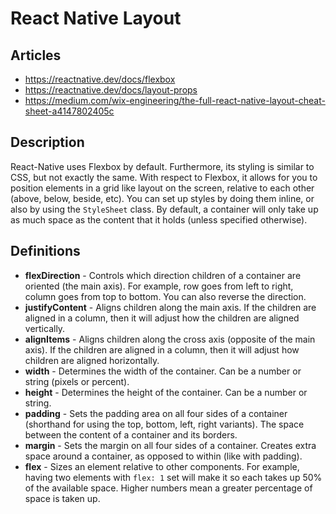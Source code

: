 # React Native Layout

## Articles

- https://reactnative.dev/docs/flexbox
- https://reactnative.dev/docs/layout-props
- https://medium.com/wix-engineering/the-full-react-native-layout-cheat-sheet-a4147802405c

## Description

React-Native uses Flexbox by default. Furthermore, its styling is similar to CSS, but not exactly the same. With respect to Flexbox, it allows for you to position elements in a grid like layout on the screen, relative to each other (above, below, beside, etc). You can set up styles by doing them inline, or also by using the `StyleSheet` class. By default, a container will only take up as much space as the content that it holds (unless specified otherwise).

## Definitions

- **flexDirection** - Controls which direction children of a container are oriented (the main axis). For example, row goes from left to right, column goes from top to bottom. You can also reverse the direction.
- **justifyContent** - Aligns children along the main axis. If the children are aligned in a column, then it will adjust how the children are aligned vertically.
- **alignItems** - Aligns children along the cross axis (opposite of the main axis). If the children are aligned in a column, then it will adjust how children are aligned horizontally.
- **width** - Determines the width of the container. Can be a number or string (pixels or percent).
- **height** -  Determines the height of the container. Can be a number or string.
- **padding** - Sets the padding area on all four sides of a container (shorthand for using the top, bottom, left, right variants). The space between the content of a container and its borders.
- **margin** - Sets the margin on all four sides of a container. Creates extra space around a container, as opposed to within (like with padding).
- **flex** - Sizes an element relative to other components. For example, having two elements with `flex: 1` set will make it so each takes up 50% of the available space. Higher numbers mean a greater percentage of space is taken up.